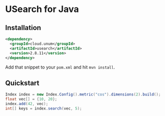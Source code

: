 # USearch for Java

## Installation

```xml
<dependency>
  <groupId>cloud.unum</groupId>
  <artifactId>usearch</artifactId>
  <version>2.8.11</version>
</dependency>
```

Add that snippet to your `pom.xml` and hit `mvn install`.

## Quickstart

```java
Index index = new Index.Config().metric("cos").dimensions(2).build();
float vec[] = {10, 20};
index.add(42, vec);
int[] keys = index.search(vec, 5);
```
